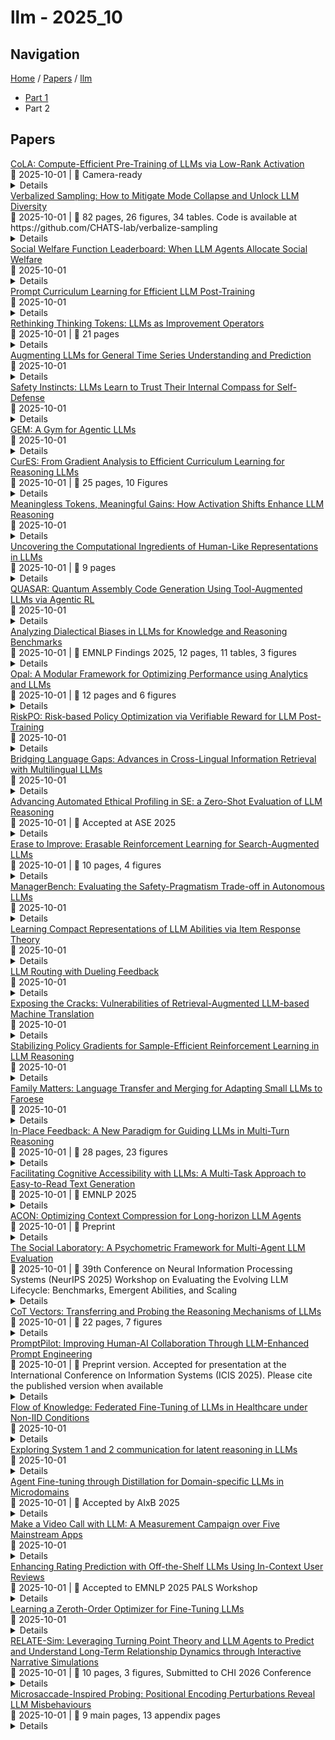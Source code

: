 # llm - 2025_10

## Navigation

[Home](https://arxcompass.github.io) / [Papers](https://arxcompass.github.io/papers) / [llm](https://arxcompass.github.io/papers/llm)

- [Part 1](papers_1.md)
- Part 2

## Papers

<div class="paper-card">
    <div class="paper-title"><a href="http://arxiv.org/abs/2502.10940v3">CoLA: Compute-Efficient Pre-Training of LLMs via Low-Rank Activation</a></div>
    <div class="paper-meta">
      📅 2025-10-01
      | 💬 Camera-ready
    </div>
    <details class="paper-abstract">
      The full-size MLPs and the projection layers in attention introduce tremendous model sizes of large language models (LLMs), consuming extensive computational resources in pre-training. We empirically observe that the activations of pre-trained LLMs exhibit low-rank property. Motivated by such observations, we propose CoLA and its memory-efficient implementation, CoLA-M, to replace these full-size layers with compute-efficient auto-encoders that naturally enforce low-rank activations throughout training. This fundamental architectural change eliminates the activation redundancy and significantly boosts model capacity and training efficiency. Experiments on LLaMA models with 60 million to 7 billion parameters show that CoLA reduces the computing cost by $\bf 2\pmb{\times}$ and improves training throughput by $\bf 1.86\pmb{\times}$ while maintaining full-rank level performance. CoLA-M further squeezes memory cost without sacrificing throughput, offering a pre-training approach with collectively superior parameter, computing, and memory efficiency. The LLMs produced are also $\bf 2\pmb{\times}$ smaller, enabling faster inference with lower memory cost on resource-constrained platforms.
    </details>
</div>
<div class="paper-card">
    <div class="paper-title"><a href="http://arxiv.org/abs/2510.01171v1">Verbalized Sampling: How to Mitigate Mode Collapse and Unlock LLM Diversity</a></div>
    <div class="paper-meta">
      📅 2025-10-01
      | 💬 82 pages, 26 figures, 34 tables. Code is available at https://github.com/CHATS-lab/verbalize-sampling
    </div>
    <details class="paper-abstract">
      Post-training alignment often reduces LLM diversity, leading to a phenomenon known as mode collapse. Unlike prior work that attributes this effect to algorithmic limitations, we identify a fundamental, pervasive data-level driver: typicality bias in preference data, whereby annotators systematically favor familiar text as a result of well-established findings in cognitive psychology. We formalize this bias theoretically, verify it on preference datasets empirically, and show that it plays a central role in mode collapse. Motivated by this analysis, we introduce Verbalized Sampling, a simple, training-free prompting strategy to circumvent mode collapse. VS prompts the model to verbalize a probability distribution over a set of responses (e.g., ``Generate 5 jokes about coffee and their corresponding probabilities''). Comprehensive experiments show that VS significantly improves performance across creative writing (poems, stories, jokes), dialogue simulation, open-ended QA, and synthetic data generation, without sacrificing factual accuracy and safety. For instance, in creative writing, VS increases diversity by 1.6-2.1x over direct prompting. We further observe an emergent trend that more capable models benefit more from VS. In sum, our work provides a new data-centric perspective on mode collapse and a practical inference-time remedy that helps unlock pre-trained generative diversity.
    </details>
</div>
<div class="paper-card">
    <div class="paper-title"><a href="http://arxiv.org/abs/2510.01164v1">Social Welfare Function Leaderboard: When LLM Agents Allocate Social Welfare</a></div>
    <div class="paper-meta">
      📅 2025-10-01
    </div>
    <details class="paper-abstract">
      Large language models (LLMs) are increasingly entrusted with high-stakes decisions that affect human welfare. However, the principles and values that guide these models when distributing scarce societal resources remain largely unexamined. To address this, we introduce the Social Welfare Function (SWF) Benchmark, a dynamic simulation environment where an LLM acts as a sovereign allocator, distributing tasks to a heterogeneous community of recipients. The benchmark is designed to create a persistent trade-off between maximizing collective efficiency (measured by Return on Investment) and ensuring distributive fairness (measured by the Gini coefficient). We evaluate 20 state-of-the-art LLMs and present the first leaderboard for social welfare allocation. Our findings reveal three key insights: (i) A model's general conversational ability, as measured by popular leaderboards, is a poor predictor of its allocation skill. (ii) Most LLMs exhibit a strong default utilitarian orientation, prioritizing group productivity at the expense of severe inequality. (iii) Allocation strategies are highly vulnerable, easily perturbed by output-length constraints and social-influence framing. These results highlight the risks of deploying current LLMs as societal decision-makers and underscore the need for specialized benchmarks and targeted alignment for AI governance.
    </details>
</div>
<div class="paper-card">
    <div class="paper-title"><a href="http://arxiv.org/abs/2510.01135v1">Prompt Curriculum Learning for Efficient LLM Post-Training</a></div>
    <div class="paper-meta">
      📅 2025-10-01
    </div>
    <details class="paper-abstract">
      We introduce Prompt Curriculum Learning (PCL), a lightweight reinforcement learning (RL) algorithm that selects intermediate-difficulty prompts using a learned value model to post-train language models. Since post-training LLMs via RL remains sensitive to batching and prompt selection strategies, we first conduct a series of systematic experiments where we (1) determine the optimal training batch size that balances generation efficiency and gradient quality and (2) establish the importance of focusing on prompts of intermediate difficulty for the policy. We build upon these results to design PCL, which identifies prompts of intermediate difficulty for the current policy in an on-policy manner by using a value model that is concurrently updated based on the current policy. By focusing on informative prompts that yield high effective ratios, PCL achieves either the highest performance or requires significantly less time to reach comparable performance to its counterparts. Compared to rollout-based filtering methods, PCL avoids costly rollouts and achieves $12.1\times$ and $16.9\times$ faster speed on identifying intermediate-difficulty prompts when training on MATH and DeepScaleR, respectively. We further demonstrate that our value model accurately predicts prompt difficulty and allows PCL to focus on progressively more challenging prompts during RL. Our results present a new methodology that delivers improved tradeoff between upper-bound performance and efficiency for reasoning-focused RL.
    </details>
</div>
<div class="paper-card">
    <div class="paper-title"><a href="http://arxiv.org/abs/2510.01123v1">Rethinking Thinking Tokens: LLMs as Improvement Operators</a></div>
    <div class="paper-meta">
      📅 2025-10-01
      | 💬 21 pages
    </div>
    <details class="paper-abstract">
      Reasoning training incentivizes LLMs to produce long chains of thought (long CoT), which among other things, allows them to explore solution strategies with self-checking. This results in higher accuracy, but inflates context length, token/compute cost, and answer latency. We ask: Can current models leverage their metacognition to provide other combinations on this Pareto frontier, e.g., better accuracy with lower context length and/or latency? Abstractly, we view the model as an improvement operator on its own "thoughts" with a continuum of possible strategies. We identify an interesting inference family Parallel-Distill-Refine (PDR), which performs the following: (i) generate diverse drafts in parallel; (ii) distill them into a bounded, textual workspace; and (iii) refine conditioned on this workspace, producing an output that seeds the next round. Importantly, context length (hence compute cost) is controllable via degree of parallelism, and is no longer conflated with the total number of generated tokens. We report PDR instantiations of current models that give better accuracy than long CoT while incurring lower latency. Setting degree of parallelism to 1 yields an interesting subcase, Sequential Refinement (SR) (iteratively improve a single candidate answer) which provides performance superior to long CoT. Success of such model orchestrations raises the question whether further training could shift the Pareto frontier. To this end, we train an 8B thinking model with Reinforcement Learning (RL) to make it consistent with PDR as the inference method. On math tasks with verifiable answers, iterative pipelines surpass single-pass baselines at matched sequential budgets, with PDR delivering the largest gains (e.g., +11% on AIME 2024 and +9% on AIME 2025).
    </details>
</div>
<div class="paper-card">
    <div class="paper-title"><a href="http://arxiv.org/abs/2510.01111v1">Augmenting LLMs for General Time Series Understanding and Prediction</a></div>
    <div class="paper-meta">
      📅 2025-10-01
    </div>
    <details class="paper-abstract">
      Time series data is fundamental to decision-making in many crucial domains including healthcare, finance, and environmental science. However, analyzing this data often requires incorporating unstructured contextual information, answering domain-specific questions, and generating natural language explanations -- capabilities that traditional time series models lack due to their inability to process text. While Large Language Models (LLMs) excel at contextual reasoning and knowledge integration, they struggle with numerical time series due to inefficient text-based representations and limited exposure to temporal data during pretraining. We address this gap by augmenting an LLM with specialized time series perception through a patch-based encoder-decoder architecture. We train this Time Series-augmented LLM (TsLLM) on a large corpus of over 2 million interleaved time series and text examples spanning diverse analysis tasks: forecasting with contextual information, time series question-answering, pattern explanation, classification with natural language outputs, and report generation. This training enables TsLLM to leverage both its language understanding and newly acquired temporal reasoning capabilities. While not designed to surpass specialized models on traditional benchmarks, TsLLM demonstrates strong performance on tasks requiring the integration of time series analysis with natural language -- capabilities that existing approaches cannot provide. Our work establishes a new paradigm for time series analysis that bridges numerical computation and natural language understanding, democratizing access to sophisticated temporal reasoning through natural language interaction.
    </details>
</div>
<div class="paper-card">
    <div class="paper-title"><a href="http://arxiv.org/abs/2510.01088v1">Safety Instincts: LLMs Learn to Trust Their Internal Compass for Self-Defense</a></div>
    <div class="paper-meta">
      📅 2025-10-01
    </div>
    <details class="paper-abstract">
      Ensuring Large Language Model (LLM) safety remains challenging due to the absence of universal standards and reliable content validators, making it difficult to obtain effective training signals. We discover that aligned models already possess robust internal safety beliefs: they consistently produce high-confidence refusals to harmful requests while exhibiting high entropy when generating potentially dangerous content. This entropy gap reveals an untapped signal--models intrinsically "know" when to refuse. We introduce Safety Instincts Reinforcement Learning (SIRL), which transforms this internal confidence into a self-generated reward signal, eliminating dependence on external validators or human annotations. SIRL teaches models to trust their safety instincts by reinforcing low-entropy refusal behaviors. Evaluated on Llama and Qwen models, SIRL maintains 89%+ Defense Success Rates (DSRs) against 20+ jailbreak methods, from static prompts to adaptive attacks. Using only 15,000 unlabeled prompts, SIRL surpasses resource-intensive supervised methods while preserving performance on mathematics, coding, and conversation benchmarks. Our work demonstrates that effective alignment can emerge from within, paving the way for more autonomous and robust AI safety mechanisms that scale without extensive human oversight.
    </details>
</div>
<div class="paper-card">
    <div class="paper-title"><a href="http://arxiv.org/abs/2510.01051v1">GEM: A Gym for Agentic LLMs</a></div>
    <div class="paper-meta">
      📅 2025-10-01
    </div>
    <details class="paper-abstract">
      The training paradigm for large language models (LLMs) is moving from static datasets to experience-based learning, where agents acquire skills via interacting with complex environments. To facilitate this transition we introduce GEM (General Experience Maker), an open-source environment simulator designed for the age of LLMs. Analogous to OpenAI-Gym for traditional reinforcement learning (RL), GEM provides a standardized framework for the environment-agent interface, including asynchronous vectorized execution for high throughput, and flexible wrappers for easy extensibility. GEM also features a diverse suite of environments, robust integrated tools, and single-file example scripts demonstrating using GEM with five popular RL training frameworks. Along with this, we also provide a set of baselines across 24 environments using REINFORCE with Return Batch Normalization (ReBN), which -- unlike GRPO -- is compatible with the full RL setting of dense per-turn rewards and offers better credit assignment. We further conduct apple-to-apple benchmarking of PPO, GRPO and REINFORCE in both single- and multi-turn settings using GEM to shed light on the algorithmic designs. Lastly, GEM also functions as a convenient evaluation toolkit besides a training environment. We hope this framework can help accelerate future agentic LLM research.
    </details>
</div>
<div class="paper-card">
    <div class="paper-title"><a href="http://arxiv.org/abs/2510.01037v1">CurES: From Gradient Analysis to Efficient Curriculum Learning for Reasoning LLMs</a></div>
    <div class="paper-meta">
      📅 2025-10-01
      | 💬 25 pages, 10 Figures
    </div>
    <details class="paper-abstract">
      Curriculum learning plays a crucial role in enhancing the training efficiency of large language models (LLMs) on reasoning tasks. However, existing methods often fail to adequately account for variations in prompt difficulty or rely on simplistic filtering mechanisms to select prompt datasets within a narrow criterion range, resulting in significant computational waste. In this work, we approach the problem from the perspective of reinforcement learning gradient optimization, offering a systematic and theoretical investigation into how to improve the training efficiency of LLMs. We identify two key factors influencing training efficiency: the selection of training prompts and the allocation of rollout quantities across different prompts. Our theoretical analysis reveals that the sampling distribution of prompts dictates the convergence rate of gradient descent, while the allocation of the rollout quantity influences the consistency and stability of overall gradient updates. Based on these insights, we propose CurES, an efficient training method that accelerates convergence and employs Bayesian posterior estimation to minimize computational overhead. Experiments demonstrate that our CurES outperforms Group Relative Policy Optimization (GRPO) by \textbf{+3.30} points and \textbf{+4.82} points with 1.5B and 7B models, respectively. Additionally, CurES exhibits faster convergence compared to baselines, including GRPO.
    </details>
</div>
<div class="paper-card">
    <div class="paper-title"><a href="http://arxiv.org/abs/2510.01032v1">Meaningless Tokens, Meaningful Gains: How Activation Shifts Enhance LLM Reasoning</a></div>
    <div class="paper-meta">
      📅 2025-10-01
    </div>
    <details class="paper-abstract">
      Motivated by the puzzling observation that inserting long sequences of meaningless tokens before the query prompt can consistently enhance LLM reasoning performance, this work analyzes the underlying mechanism driving this phenomenon and based on these insights proposes a more principled method that allows for similar performance gains. First, we find that the improvements arise from a redistribution of activations in the LLM's MLP layers, where near zero activations become less frequent while large magnitude activations increase. This redistribution enhances the model's representational capacity by suppressing weak signals and promoting stronger, more informative ones. Building on this insight, we propose the Activation Redistribution Module (ARM), a lightweight inference-time technique that modifies activations directly without altering the input sequence. ARM adaptively identifies near-zero activations after the non-linear function and shifts them outward, implicitly reproducing the beneficial effects of meaningless tokens in a controlled manner. Extensive experiments across diverse benchmarks and model architectures clearly show that ARM consistently improves LLM performance on reasoning tasks while requiring only a few lines of simple code to implement. Our findings deliver both a clear mechanistic explanation for the unexpected benefits of meaningless tokens and a simple yet effective technique that harnesses activation redistribution to further improve LLM performance.
    </details>
</div>
<div class="paper-card">
    <div class="paper-title"><a href="http://arxiv.org/abs/2510.01030v1">Uncovering the Computational Ingredients of Human-Like Representations in LLMs</a></div>
    <div class="paper-meta">
      📅 2025-10-01
      | 💬 9 pages
    </div>
    <details class="paper-abstract">
      The ability to translate diverse patterns of inputs into structured patterns of behavior has been thought to rest on both humans' and machines' ability to learn robust representations of relevant concepts. The rapid advancement of transformer-based large language models (LLMs) has led to a diversity of computational ingredients -- architectures, fine tuning methods, and training datasets among others -- but it remains unclear which of these ingredients are most crucial for building models that develop human-like representations. Further, most current LLM benchmarks are not suited to measuring representational alignment between humans and models, making benchmark scores unreliable for assessing if current LLMs are making progress towards becoming useful cognitive models. We address these limitations by first evaluating a set of over 70 models that widely vary in their computational ingredients on a triplet similarity task, a method well established in the cognitive sciences for measuring human conceptual representations, using concepts from the THINGS database. Comparing human and model representations, we find that models that undergo instruction-finetuning and which have larger dimensionality of attention heads are among the most human aligned, while multimodal pretraining and parameter size have limited bearing on alignment. Correlations between alignment scores and scores on existing benchmarks reveal that while some benchmarks (e.g., MMLU) are better suited than others (e.g., MUSR) for capturing representational alignment, no existing benchmark is capable of fully accounting for the variance of alignment scores, demonstrating their insufficiency in capturing human-AI alignment. Taken together, our findings help highlight the computational ingredients most essential for advancing LLMs towards models of human conceptual representation and address a key benchmarking gap in LLM evaluation.
    </details>
</div>
<div class="paper-card">
    <div class="paper-title"><a href="http://arxiv.org/abs/2510.00967v1">QUASAR: Quantum Assembly Code Generation Using Tool-Augmented LLMs via Agentic RL</a></div>
    <div class="paper-meta">
      📅 2025-10-01
    </div>
    <details class="paper-abstract">
      Designing and optimizing task-specific quantum circuits are crucial to leverage the advantage of quantum computing. Recent large language model (LLM)-based quantum circuit generation has emerged as a promising automatic solution. However, the fundamental challenges remain unaddressed: (i) parameterized quantum gates require precise numerical values for optimal performance, which also depend on multiple aspects, including the number of quantum gates, their parameters, and the layout/depth of the circuits. (ii) LLMs often generate low-quality or incorrect quantum circuits due to the lack of quantum domain-specific knowledge. We propose QUASAR, an agentic reinforcement learning (RL) framework for quantum circuits generation and optimization based on tool-augmented LLMs. To align the LLM with quantum-specific knowledge and improve the generated quantum circuits, QUASAR designs (i) a quantum circuit verification approach with external quantum simulators and (ii) a sophisticated hierarchical reward mechanism in RL training. Extensive evaluation shows improvements in both syntax and semantic performance of the generated quantum circuits. When augmenting a 4B LLM, QUASAR has achieved the validity of 99.31% in Pass@1 and 100% in Pass@10, outperforming industrial LLMs of GPT-4o, GPT-5 and DeepSeek-V3 and several supervised-fine-tuning (SFT)-only and RL-only baselines.
    </details>
</div>
<div class="paper-card">
    <div class="paper-title"><a href="http://arxiv.org/abs/2510.00962v1">Analyzing Dialectical Biases in LLMs for Knowledge and Reasoning Benchmarks</a></div>
    <div class="paper-meta">
      📅 2025-10-01
      | 💬 EMNLP Findings 2025, 12 pages, 11 tables, 3 figures
    </div>
    <details class="paper-abstract">
      Large language models (LLMs) are ubiquitous in modern day natural language processing. However, previous work has shown degraded LLM performance for under-represented English dialects. We analyze the effects of typifying "standard" American English language questions as non-"standard" dialectal variants on multiple choice question answering tasks and find up to a 20% reduction in accuracy. Additionally, we investigate the grammatical basis of under-performance in non-"standard" English questions. We find that individual grammatical rules have varied effects on performance, but some are more consequential than others: three specific grammar rules (existential "it", zero copula, and y'all) can explain the majority of performance degradation observed in multiple dialects. We call for future work to investigate bias mitigation methods focused on individual, high-impact grammatical structures.
    </details>
</div>
<div class="paper-card">
    <div class="paper-title"><a href="http://arxiv.org/abs/2510.00932v1">Opal: A Modular Framework for Optimizing Performance using Analytics and LLMs</a></div>
    <div class="paper-meta">
      📅 2025-10-01
      | 💬 12 pages and 6 figures
    </div>
    <details class="paper-abstract">
      Large Language Models (LLMs) show promise for automated code optimization but struggle without performance context. This work introduces Opal, a modular framework that connects performance analytics insights with the vast body of published by guiding LLMs to generate informed, trustworthy optimizations. Unlike traditional performance tools that identify bottlenecks but stop short of actionable suggestions, Opal bridges this long-standing gap by linking dynamic insights from hardware counters and Roofline analysis to stall events to optimization decisions. We evaluate Opal across 1640 experiments on real-world GPU kernels and find that in over 98.5% of cases, even a single insight source yields speedups, ranging on average from 19.34% to 52.3%. Our prompt template produced correct code in all but one case, where a vague diagnostic caused an unsafe suggestion. By automatically optimizing GPU kernels using performance analytics and LLMs, Opal marks a leap toward democratizing expert-level performance engineering for all.
    </details>
</div>
<div class="paper-card">
    <div class="paper-title"><a href="http://arxiv.org/abs/2510.00911v1">RiskPO: Risk-based Policy Optimization via Verifiable Reward for LLM Post-Training</a></div>
    <div class="paper-meta">
      📅 2025-10-01
    </div>
    <details class="paper-abstract">
      Reinforcement learning with verifiable reward has recently emerged as a central paradigm for post-training large language models (LLMs); however, prevailing mean-based methods, such as Group Relative Policy Optimization (GRPO), suffer from entropy collapse and limited reasoning gains. We argue that these issues stem from overemphasizing high-probability output sequences while neglecting rare but informative reasoning paths. To address these challenges, we propose Risk-based Policy Optimization (RiskPO), which substitutes classical mean-based objectives with principled risk measures. Specifically, we introduce a Mixed Value-at-Risk objective that integrates weighted attention over multiple regions of the reward distribution, thereby amplifying gradient signals on challenging instances and preventing overconfident convergence. We further design a bundling scheme that aggregates multiple questions into bundles, thus enriching the feedback signal and yielding more stable and informative training dynamics. Theoretically, we prove that the risk-averse update alleviates entropy collapse and promotes exploration. Numerically, RiskPO achieves consistent and significant improvements in mathematical reasoning, multi-modal reasoning, and code generation benchmarks, surpassing GRPO and its variants on both Pass@1 and Pass@k metrics. Our results demonstrate that risk-based optimization provides a rigorous and effective paradigm for enhancing LLM reasoning capabilities.
    </details>
</div>
<div class="paper-card">
    <div class="paper-title"><a href="http://arxiv.org/abs/2510.00908v1">Bridging Language Gaps: Advances in Cross-Lingual Information Retrieval with Multilingual LLMs</a></div>
    <div class="paper-meta">
      📅 2025-10-01
    </div>
    <details class="paper-abstract">
      Cross-lingual information retrieval (CLIR) addresses the challenge of retrieving relevant documents written in languages different from that of the original query. Research in this area has typically framed the task as monolingual retrieval augmented by translation, treating retrieval methods and cross-lingual capabilities in isolation. Both monolingual and cross-lingual retrieval usually follow a pipeline of query expansion, ranking, re-ranking and, increasingly, question answering. Recent advances, however, have shifted from translation-based methods toward embedding-based approaches and leverage multilingual large language models (LLMs), for which aligning representations across languages remains a central challenge. The emergence of cross-lingual embeddings and multilingual LLMs has introduced a new paradigm, offering improved retrieval performance and enabling answer generation. This survey provides a comprehensive overview of developments from early translation-based methods to state-of-the-art embedding-driven and generative techniques. It presents a structured account of core CLIR components, evaluation practices, and available resources. Persistent challenges such as data imbalance and linguistic variation are identified, while promising directions are suggested for advancing equitable and effective cross-lingual information retrieval. By situating CLIR within the broader landscape of information retrieval and multilingual language processing, this work not only reviews current capabilities but also outlines future directions for building retrieval systems that are robust, inclusive, and adaptable.
    </details>
</div>
<div class="paper-card">
    <div class="paper-title"><a href="http://arxiv.org/abs/2510.00881v1">Advancing Automated Ethical Profiling in SE: a Zero-Shot Evaluation of LLM Reasoning</a></div>
    <div class="paper-meta">
      📅 2025-10-01
      | 💬 Accepted at ASE 2025
    </div>
    <details class="paper-abstract">
      Large Language Models (LLMs) are increasingly integrated into software engineering (SE) tools for tasks that extend beyond code synthesis, including judgment under uncertainty and reasoning in ethically significant contexts. We present a fully automated framework for assessing ethical reasoning capabilities across 16 LLMs in a zero-shot setting, using 30 real-world ethically charged scenarios. Each model is prompted to identify the most applicable ethical theory to an action, assess its moral acceptability, and explain the reasoning behind their choice. Responses are compared against expert ethicists' choices using inter-model agreement metrics. Our results show that LLMs achieve an average Theory Consistency Rate (TCR) of 73.3% and Binary Agreement Rate (BAR) on moral acceptability of 86.7%, with interpretable divergences concentrated in ethically ambiguous cases. A qualitative analysis of free-text explanations reveals strong conceptual convergence across models despite surface-level lexical diversity. These findings support the potential viability of LLMs as ethical inference engines within SE pipelines, enabling scalable, auditable, and adaptive integration of user-aligned ethical reasoning. Our focus is the Ethical Interpreter component of a broader profiling pipeline: we evaluate whether current LLMs exhibit sufficient interpretive stability and theory-consistent reasoning to support automated profiling.
    </details>
</div>
<div class="paper-card">
    <div class="paper-title"><a href="http://arxiv.org/abs/2510.00861v1">Erase to Improve: Erasable Reinforcement Learning for Search-Augmented LLMs</a></div>
    <div class="paper-meta">
      📅 2025-10-01
      | 💬 10 pages, 4 figures
    </div>
    <details class="paper-abstract">
      While search-augmented large language models (LLMs) exhibit impressive capabilities, their reliability in complex multi-hop reasoning remains limited. This limitation arises from three fundamental challenges: decomposition errors, where tasks are incorrectly broken down; retrieval missing, where key evidence fails to be retrieved; and reasoning errors, where flawed logic propagates through the reasoning chain. A single failure in any of these stages can derail the final answer. We propose Erasable Reinforcement Learning (ERL), a novel framework that transforms fragile reasoning into a robust process. ERL explicitly identifies faulty steps, erases them, and regenerates reasoning in place, preventing defective logic from propagating through the reasoning chain. This targeted correction mechanism turns brittle reasoning into a more resilient process. Models trained with ERL, termed ESearch, achieve substantial improvements on HotpotQA, MuSiQue, 2Wiki, and Bamboogle, with the 3B model achieving +8.48% EM and +11.56% F1, and the 7B model achieving +5.38% EM and +7.22% F1 over previous state-of-the-art(SOTA) results. These findings suggest that erasable reinforcement learning provides a powerful paradigm shift for robust multi-step reasoning in LLMs.
    </details>
</div>
<div class="paper-card">
    <div class="paper-title"><a href="http://arxiv.org/abs/2510.00857v1">ManagerBench: Evaluating the Safety-Pragmatism Trade-off in Autonomous LLMs</a></div>
    <div class="paper-meta">
      📅 2025-10-01
    </div>
    <details class="paper-abstract">
      As large language models (LLMs) evolve from conversational assistants into autonomous agents, evaluating the safety of their actions becomes critical. Prior safety benchmarks have primarily focused on preventing generation of harmful content, such as toxic text. However, they overlook the challenge of agents taking harmful actions when the most effective path to an operational goal conflicts with human safety. To address this gap, we introduce ManagerBench, a benchmark that evaluates LLM decision-making in realistic, human-validated managerial scenarios. Each scenario forces a choice between a pragmatic but harmful action that achieves an operational goal, and a safe action that leads to worse operational performance. A parallel control set, where potential harm is directed only at inanimate objects, measures a model's pragmatism and identifies its tendency to be overly safe. Our findings indicate that the frontier LLMs perform poorly when navigating this safety-pragmatism trade-off. Many consistently choose harmful options to advance their operational goals, while others avoid harm only to become overly safe and ineffective. Critically, we find this misalignment does not stem from an inability to perceive harm, as models' harm assessments align with human judgments, but from flawed prioritization. ManagerBench is a challenging benchmark for a core component of agentic behavior: making safe choices when operational goals and alignment values incentivize conflicting actions. Benchmark & code available at https://github.com/technion-cs-nlp/ManagerBench.
    </details>
</div>
<div class="paper-card">
    <div class="paper-title"><a href="http://arxiv.org/abs/2510.00844v1">Learning Compact Representations of LLM Abilities via Item Response Theory</a></div>
    <div class="paper-meta">
      📅 2025-10-01
    </div>
    <details class="paper-abstract">
      Recent years have witnessed a surge in the number of large language models (LLMs), yet efficiently managing and utilizing these vast resources remains a significant challenge. In this work, we explore how to learn compact representations of LLM abilities that can facilitate downstream tasks, such as model routing and performance prediction on new benchmarks. We frame this problem as estimating the probability that a given model will correctly answer a specific query. Inspired by the item response theory (IRT) in psychometrics, we model this probability as a function of three key factors: (i) the model's multi-skill ability vector, (2) the query's discrimination vector that separates models of differing skills, and (3) the query's difficulty scalar. To learn these parameters jointly, we introduce a Mixture-of-Experts (MoE) network that couples model- and query-level embeddings. Extensive experiments demonstrate that our approach leads to state-of-the-art performance in both model routing and benchmark accuracy prediction. Moreover, analysis validates that the learned parameters encode meaningful, interpretable information about model capabilities and query characteristics.
    </details>
</div>
<div class="paper-card">
    <div class="paper-title"><a href="http://arxiv.org/abs/2510.00841v1">LLM Routing with Dueling Feedback</a></div>
    <div class="paper-meta">
      📅 2025-10-01
    </div>
    <details class="paper-abstract">
      We study LLM routing, the problem of selecting the best model for each query while balancing user satisfaction, model expertise, and inference cost. We formulate routing as contextual dueling bandits, learning from pairwise preference feedback rather than absolute scores, thereby yielding label-efficient and dynamic adaptation. Building on this formulation, we introduce Category-Calibrated Fine-Tuning (CCFT), a representation-learning method that derives model embeddings from offline data using contrastive fine-tuning with categorical weighting. These embeddings enable the practical instantiation of Feel-Good Thompson Sampling for Contextual Dueling Bandits (FGTS.CDB), a theoretically grounded posterior-sampling algorithm. We propose four variants of the categorical weighting that explicitly integrate model quality and cost, and we empirically evaluate the proposed methods on the RouterBench and MixInstruct datasets. Across both benchmarks, our methods achieve lower cumulative regret and faster convergence, with better robustness and performance-cost balance than strong baselines built with a general-purpose OpenAI embedding model.
    </details>
</div>
<div class="paper-card">
    <div class="paper-title"><a href="http://arxiv.org/abs/2510.00829v1">Exposing the Cracks: Vulnerabilities of Retrieval-Augmented LLM-based Machine Translation</a></div>
    <div class="paper-meta">
      📅 2025-10-01
    </div>
    <details class="paper-abstract">
      \textbf{RE}trieval-\textbf{A}ugmented \textbf{L}LM-based \textbf{M}achine \textbf{T}ranslation (REAL-MT) shows promise for knowledge-intensive tasks like idiomatic translation, but its reliability under noisy retrieval contexts remains poorly understood despite this being a common challenge in real-world deployment. To address this gap, we propose a noise synthesis framework and new metrics to evaluate the robustness of REAL-MT systematically. Using this framework, we instantiate REAL-MT with Qwen-series models, including standard LLMs and large reasoning models (LRMs) with enhanced reasoning, and evaluate their performance on idiomatic translation across high-, medium-, and low-resource language pairs under synthesized noise. Our results show that low-resource language pairs, which rely more heavily on retrieved context, degrade more severely under noise than high-resource ones and often produce nonsensical translations. Although LRMs possess enhanced reasoning capabilities, they show no improvement in error correction and are even more susceptible to noise, tending to rationalize incorrect contexts. We find that this stems from an attention shift away from the source idiom to noisy content, while confidence increases despite declining accuracy, indicating poor calibration. To mitigate these issues, we investigate training-free and fine-tuning strategies, which improve robustness at the cost of performance in clean contexts, revealing a fundamental trade-off. Our findings highlight the limitations of current approaches, underscoring the need for self-verifying integration mechanisms.
    </details>
</div>
<div class="paper-card">
    <div class="paper-title"><a href="http://arxiv.org/abs/2510.00819v1">Stabilizing Policy Gradients for Sample-Efficient Reinforcement Learning in LLM Reasoning</a></div>
    <div class="paper-meta">
      📅 2025-10-01
    </div>
    <details class="paper-abstract">
      Reinforcement Learning, particularly through policy gradient methods, has played a central role in enabling reasoning capabilities of Large Language Models. However, the optimization stability of policy gradients in this setting remains understudied. As a result, existing implementations often resort to conservative hyperparameter choices to ensure stability, which requires more training samples and increases computational costs. Hence, developing models for reliably tracking the underlying optimization dynamics and leveraging them into training enables more sample-efficient regimes and further unleashes scalable post-training. We address this gap by formalizing the stochastic optimization problem of policy gradients with explicit consideration of second-order geometry. We propose a tractable computational framework that tracks and leverages curvature information during policy updates. We further employ this framework to design interventions in the optimization process through data selection. The resultant algorithm, Curvature-Aware Policy Optimization (CAPO), identifies samples that contribute to unstable updates and masks them out. Theoretically, we establish monotonic improvement guarantees under realistic assumptions. On standard math reasoning benchmarks, we empirically show that CAPO ensures stable updates under aggressive learning regimes where baselines catastrophically fail. With minimal intervention (rejecting fewer than 8% of tokens), CAPO achieves up to 30x improvement in sample efficiency over standard GRPO for LLM reasoning.
    </details>
</div>
<div class="paper-card">
    <div class="paper-title"><a href="http://arxiv.org/abs/2510.00810v1">Family Matters: Language Transfer and Merging for Adapting Small LLMs to Faroese</a></div>
    <div class="paper-meta">
      📅 2025-10-01
    </div>
    <details class="paper-abstract">
      We investigate how to adapt small, efficient LLMs to Faroese, a low-resource North Germanic language. Starting from English models, we continue pre-training on related Scandinavian languages, either individually or combined via merging, before fine-tuning on Faroese. We compare full fine-tuning with parameter-efficient tuning using LoRA, evaluating their impact on both linguistic accuracy and text comprehension. Due to the lack of existing Faroese evaluation data, we construct two new minimal-pair benchmarks from adapted and newly collected datasets and complement them with human evaluations by Faroese linguists. Our results demonstrate that transfer from related languages is crucial, though the optimal source language depends on the task: Icelandic enhances linguistic accuracy, whereas Danish boosts comprehension. Similarly, the choice between full fine-tuning and LoRA is task-dependent: LoRA improves linguistic acceptability and slightly increases human evaluation scores on the base model, while full fine-tuning yields stronger comprehension performance and better preserves model capabilities during downstream fine-tuning.
    </details>
</div>
<div class="paper-card">
    <div class="paper-title"><a href="http://arxiv.org/abs/2510.00777v1">In-Place Feedback: A New Paradigm for Guiding LLMs in Multi-Turn Reasoning</a></div>
    <div class="paper-meta">
      📅 2025-10-01
      | 💬 28 pages, 23 figures
    </div>
    <details class="paper-abstract">
      Large language models (LLMs) are increasingly studied in the context of multi-turn reasoning, where models iteratively refine their outputs based on user-provided feedback. Such settings are crucial for tasks that require complex reasoning, yet existing feedback paradigms often rely on issuing new messages. LLMs struggle to integrate these reliably, leading to inconsistent improvements. In this work, we introduce in-place feedback, a novel interaction paradigm in which users directly edit an LLM's previous response, and the model conditions on this modified response to generate its revision. Empirical evaluations on diverse reasoning-intensive benchmarks reveal that in-place feedback achieves better performance than conventional multi-turn feedback while using $79.1\%$ fewer tokens. Complementary analyses on controlled environments further demonstrate that in-place feedback resolves a core limitation of multi-turn feedback: models often fail to apply feedback precisely to erroneous parts of the response, leaving errors uncorrected and sometimes introducing new mistakes into previously correct content. These findings suggest that in-place feedback offers a more natural and effective mechanism for guiding LLMs in reasoning-intensive tasks.
    </details>
</div>
<div class="paper-card">
    <div class="paper-title"><a href="http://arxiv.org/abs/2510.00662v1">Facilitating Cognitive Accessibility with LLMs: A Multi-Task Approach to Easy-to-Read Text Generation</a></div>
    <div class="paper-meta">
      📅 2025-10-01
      | 💬 EMNLP 2025
    </div>
    <details class="paper-abstract">
      Simplifying complex texts is essential for ensuring equitable access to information, especially for individuals with cognitive impairments. The Easy-to-Read (ETR) initiative offers a framework for making content accessible to the neurodivergent population, but the manual creation of such texts remains time-consuming and resource-intensive. In this work, we investigate the potential of large language models (LLMs) to automate the generation of ETR content. To address the scarcity of aligned corpora and the specificity of ETR constraints, we propose a multi-task learning (MTL) approach that trains models jointly on text summarization, text simplification, and ETR generation. We explore two different strategies: multi-task retrieval-augmented generation (RAG) for in-context learning, and MTL-LoRA for parameter-efficient fine-tuning. Our experiments with Mistral-7B and LLaMA-3-8B, based on ETR-fr, a new high-quality dataset, demonstrate the benefits of multi-task setups over single-task baselines across all configurations. Moreover, results show that the RAG-based strategy enables generalization in out-of-domain settings, while MTL-LoRA outperforms all learning strategies within in-domain configurations.
    </details>
</div>
<div class="paper-card">
    <div class="paper-title"><a href="http://arxiv.org/abs/2510.00615v1">ACON: Optimizing Context Compression for Long-horizon LLM Agents</a></div>
    <div class="paper-meta">
      📅 2025-10-01
      | 💬 Preprint
    </div>
    <details class="paper-abstract">
      Large language models (LLMs) are increasingly deployed as agents in dynamic, real-world environments, where success requires both reasoning and effective tool use. A central challenge for agentic tasks is the growing context length, as agents must accumulate long histories of actions and observations. This expansion raises costs and reduces efficiency in long-horizon tasks, yet prior work on context compression has mostly focused on single-step tasks or narrow applications. We introduce Agent Context Optimization (ACON), a unified framework that optimally compresses both environment observations and interaction histories into concise yet informative condensations. ACON leverages compression guideline optimization in natural language space: given paired trajectories where full context succeeds but compressed context fails, capable LLMs analyze the causes of failure, and the compression guideline is updated accordingly. Furthermore, we propose distilling the optimized LLM compressor into smaller models to reduce the overhead of the additional module. Experiments on AppWorld, OfficeBench, and Multi-objective QA show that ACON reduces memory usage by 26-54% (peak tokens) while largely preserving task performance, preserves over 95% of accuracy when distilled into smaller compressors, and enhances smaller LMs as long-horizon agents with up to 46% performance improvement.
    </details>
</div>
<div class="paper-card">
    <div class="paper-title"><a href="http://arxiv.org/abs/2510.01295v1">The Social Laboratory: A Psychometric Framework for Multi-Agent LLM Evaluation</a></div>
    <div class="paper-meta">
      📅 2025-10-01
      | 💬 39th Conference on Neural Information Processing Systems (NeurIPS 2025) Workshop on Evaluating the Evolving LLM Lifecycle: Benchmarks, Emergent Abilities, and Scaling
    </div>
    <details class="paper-abstract">
      As Large Language Models (LLMs) transition from static tools to autonomous agents, traditional evaluation benchmarks that measure performance on downstream tasks are becoming insufficient. These methods fail to capture the emergent social and cognitive dynamics that arise when agents communicate, persuade, and collaborate in interactive environments. To address this gap, we introduce a novel evaluation framework that uses multi-agent debate as a controlled "social laboratory" to discover and quantify these behaviors. In our framework, LLM-based agents, instantiated with distinct personas and incentives, deliberate on a wide range of challenging topics under the supervision of an LLM moderator. Our analysis, enabled by a new suite of psychometric and semantic metrics, reveals several key findings. Across hundreds of debates, we uncover a powerful and robust emergent tendency for agents to seek consensus, consistently reaching high semantic agreement ({\mu} > 0.88) even without explicit instruction and across sensitive topics. We show that assigned personas induce stable, measurable psychometric profiles, particularly in cognitive effort, and that the moderators persona can significantly alter debate outcomes by structuring the environment, a key finding for external AI alignment. This work provides a blueprint for a new class of dynamic, psychometrically grounded evaluation protocols designed for the agentic setting, offering a crucial methodology for understanding and shaping the social behaviors of the next generation of AI agents. We have released the code and results at https://github.com/znreza/multi-agent-LLM-eval-for-debate.
    </details>
</div>
<div class="paper-card">
    <div class="paper-title"><a href="http://arxiv.org/abs/2510.00579v1">CoT Vectors: Transferring and Probing the Reasoning Mechanisms of LLMs</a></div>
    <div class="paper-meta">
      📅 2025-10-01
      | 💬 22 pages, 7 figures
    </div>
    <details class="paper-abstract">
      Chain-of-Thought (CoT) prompting has emerged as a powerful approach to enhancing the reasoning capabilities of Large Language Models (LLMs). However, existing implementations, such as in-context learning and fine-tuning, remain costly and inefficient. To improve CoT reasoning at a lower cost, and inspired by the task vector paradigm, we introduce CoT Vectors, compact representations that encode task-general, multi-step reasoning knowledge. Through experiments with Extracted CoT Vectors, we observe pronounced layer-wise instability, manifesting as a U-shaped performance curve that reflects a systematic three-stage reasoning process in LLMs. To address this limitation, we propose Learnable CoT Vectors, optimized under a teacher-student framework to provide more stable and robust guidance. Extensive evaluations across diverse benchmarks and models demonstrate that CoT Vectors not only outperform existing baselines but also achieve performance comparable to parameter-efficient fine-tuning methods, while requiring fewer trainable parameters. Moreover, by treating CoT Vectors as a probe, we uncover how their effectiveness varies due to latent space structure, information density, acquisition mechanisms, and pre-training differences, offering new insights into the functional organization of multi-step reasoning in LLMs. The source code will be released.
    </details>
</div>
<div class="paper-card">
    <div class="paper-title"><a href="http://arxiv.org/abs/2510.00555v1">PromptPilot: Improving Human-AI Collaboration Through LLM-Enhanced Prompt Engineering</a></div>
    <div class="paper-meta">
      📅 2025-10-01
      | 💬 Preprint version. Accepted for presentation at the International Conference on Information Systems (ICIS 2025). Please cite the published version when available
    </div>
    <details class="paper-abstract">
      Effective prompt engineering is critical to realizing the promised productivity gains of large language models (LLMs) in knowledge-intensive tasks. Yet, many users struggle to craft prompts that yield high-quality outputs, limiting the practical benefits of LLMs. Existing approaches, such as prompt handbooks or automated optimization pipelines, either require substantial effort, expert knowledge, or lack interactive guidance. To address this gap, we design and evaluate PromptPilot, an interactive prompting assistant grounded in four empirically derived design objectives for LLM-enhanced prompt engineering. We conducted a randomized controlled experiment with 80 participants completing three realistic, work-related writing tasks. Participants supported by PromptPilot achieved significantly higher performance (median: 78.3 vs. 61.7; p = .045, d = 0.56), and reported enhanced efficiency, ease-of-use, and autonomy during interaction. These findings empirically validate the effectiveness of our proposed design objectives, establishing LLM-enhanced prompt engineering as a viable technique for improving human-AI collaboration.
    </details>
</div>
<div class="paper-card">
    <div class="paper-title"><a href="http://arxiv.org/abs/2510.00543v1">Flow of Knowledge: Federated Fine-Tuning of LLMs in Healthcare under Non-IID Conditions</a></div>
    <div class="paper-meta">
      📅 2025-10-01
    </div>
    <details class="paper-abstract">
      Large language models (LLMs) show great promise in healthcare, but their applications are hindered by data privacy restrictions and the challenges of cross-institution collaboration. Sensitive medical data cannot be centralized, while non-independent and identically distributed (non-IID) characteristics across institutions further complicate convergence and fairness. To address these issues, we present a federated fine-tuning approach based on Low-Rank Adaptation (LoRA), enabling privacy-preserving knowledge flow across institutions. The method iteratively combines local LoRA adaptation with global parameter aggregation, allowing efficient knowledge sharing without exposing raw data. A blockchain identity scheme is used for identifying individual LLM in such a distributed network. We evaluate this approach on heterogeneous and highly non-IID medical text datasets, where experiments demonstrate that federated LoRA not only enhances cross-client generalization but also improves the performance of the weakest client, achieving stable convergence and fairer outcomes. These findings highlight federated LoRA fine-tuning as a practical and effective paradigm for adapting LLMs in healthcare, offering a new path for multi-center medical AI collaboration.
    </details>
</div>
<div class="paper-card">
    <div class="paper-title"><a href="http://arxiv.org/abs/2510.00494v1">Exploring System 1 and 2 communication for latent reasoning in LLMs</a></div>
    <div class="paper-meta">
      📅 2025-10-01
    </div>
    <details class="paper-abstract">
      Should LLM reasoning live in a separate module, or within a single model's forward pass and representational space? We study dual-architecture latent reasoning, where a fluent Base exchanges latent messages with a Coprocessor, and test two hypotheses aimed at improving latent communication over Liu et al. (2024): (H1) increase channel capacity; (H2) learn communication via joint finetuning. Under matched latent-token budgets on GPT-2 and Qwen-3, H2 is consistently strongest while H1 yields modest gains. A unified soft-embedding baseline, a single model with the same forward pass and shared representations, using the same latent-token budget, nearly matches H2 and surpasses H1, suggesting current dual designs mostly add compute rather than qualitatively improving reasoning. Across GSM8K, ProsQA, and a Countdown stress test with increasing branching factor, scaling the latent-token budget beyond small values fails to improve robustness. Latent analyses show overlapping subspaces with limited specialization, consistent with weak reasoning gains. We conclude dual-model latent reasoning remains promising in principle, but likely requires objectives and communication mechanisms that explicitly shape latent spaces for algorithmic planning.
    </details>
</div>
<div class="paper-card">
    <div class="paper-title"><a href="http://arxiv.org/abs/2510.00482v1">Agent Fine-tuning through Distillation for Domain-specific LLMs in Microdomains</a></div>
    <div class="paper-meta">
      📅 2025-10-01
      | 💬 Accepted by AIxB 2025
    </div>
    <details class="paper-abstract">
      Agentic large language models (LLMs) have become prominent for autonomously interacting with external environments and performing multi-step reasoning tasks. Most approaches leverage these capabilities via in-context learning with few-shot prompts, but this often results in lengthy inputs and higher computational costs. Agent fine-tuning offers an alternative by enabling LLMs to internalize procedural reasoning and domain-specific knowledge through training on relevant data and demonstration trajectories. While prior studies have focused on general domains, their effectiveness in specialized technical microdomains remains unclear. This paper explores agent fine-tuning for domain adaptation within Hitachi's JP1 middleware, a microdomain for specialized IT operations. We fine-tuned LLMs using JP1-specific datasets derived from domain manuals and distilled reasoning trajectories generated by LLMs themselves, enhancing decision making accuracy and search efficiency. During inference, we used an agentic prompt with retrieval-augmented generation and introduced a context-answer extractor to improve information relevance. On JP1 certification exam questions, our method achieved a 14% performance improvement over the base model, demonstrating the potential of agent fine-tuning for domain-specific reasoning in complex microdomains.
    </details>
</div>
<div class="paper-card">
    <div class="paper-title"><a href="http://arxiv.org/abs/2510.00481v1">Make a Video Call with LLM: A Measurement Campaign over Five Mainstream Apps</a></div>
    <div class="paper-meta">
      📅 2025-10-01
    </div>
    <details class="paper-abstract">
      In 2025, Large Language Model (LLM) services have launched a new feature -- AI video chat -- allowing users to interact with AI agents via real-time video communication (RTC), just like chatting with real people. Despite its significance, no systematic study has characterized the performance of existing AI video chat systems. To address this gap, this paper proposes a comprehensive benchmark with carefully designed metrics across four dimensions: quality, latency, internal mechanisms, and system overhead. Using custom testbeds, we further evaluate five mainstream AI video chatbots with this benchmark. This work provides the research community a baseline of real-world performance and identifies unique system bottlenecks. In the meantime, our benchmarking results also open up several research questions for future optimizations of AI video chatbots.
    </details>
</div>
<div class="paper-card">
    <div class="paper-title"><a href="http://arxiv.org/abs/2510.00449v1">Enhancing Rating Prediction with Off-the-Shelf LLMs Using In-Context User Reviews</a></div>
    <div class="paper-meta">
      📅 2025-10-01
      | 💬 Accepted to EMNLP 2025 PALS Workshop
    </div>
    <details class="paper-abstract">
      Personalizing the outputs of large language models (LLMs) to align with individual user preferences is an active research area. However, previous studies have mainly focused on classification or ranking tasks and have not considered Likert-scale rating prediction, a regression task that requires both language and mathematical reasoning to be solved effectively. This task has significant industrial applications, but the utilization of LLMs remains underexplored, particularly regarding the capabilities of off-the-shelf LLMs. This study investigates the performance of off-the-shelf LLMs on rating prediction, providing different in-context information. Through comprehensive experiments with eight models across three datasets, we demonstrate that user-written reviews significantly improve the rating prediction performance of LLMs. This result is comparable to traditional methods like matrix factorization, highlighting the potential of LLMs as a promising solution for the cold-start problem. We also find that the reviews for concrete items are more effective than general preference descriptions that are not based on any specific item. Furthermore, we discover that prompting LLMs to first generate a hypothetical review enhances the rating prediction performance. Our code is available at https://github.com/ynklab/rating-prediction-with-reviews.
    </details>
</div>
<div class="paper-card">
    <div class="paper-title"><a href="http://arxiv.org/abs/2510.00419v1">Learning a Zeroth-Order Optimizer for Fine-Tuning LLMs</a></div>
    <div class="paper-meta">
      📅 2025-10-01
    </div>
    <details class="paper-abstract">
      Zeroth-order optimizers have recently emerged as a practical approach for fine-tuning large language models (LLMs), significantly reducing GPU memory consumption compared to traditional first-order methods. Yet, existing zeroth-order methods rely on hand-crafted, static sampling strategies that are not adaptable to model-specific structures. To address this, we propose ZO Fine-tuner, a learning-based zeroth-order optimizer for LLMs that automatically learns efficient perturbation strategies through a compact and memory-efficient design. Crucially, our approach is motivated by the observation that only a small number of foundation models and their derivatives are widely adopted in practice. Therefore, learning the optimizer once for a given LLM and reusing it across diverse downstream tasks is both feasible and highly desirable. Accordingly, ZO Fine-tuner is designed to scale learning to learn (L2L) to the foundation-model era by supporting one-time training per LLM with minimal overhead. Experiments on 4 LLMs and 7 datasets show that ZO Fine-tuner outperforms prior zeroth-order baselines in 82.1\% of task-model combinations, thereby demonstrating strong performance and scalability for efficient LLM fine-tuning. Our code is available at https://github.com/ASTRAL-Group/ZO_Fine_tuner.git.
    </details>
</div>
<div class="paper-card">
    <div class="paper-title"><a href="http://arxiv.org/abs/2510.00414v1">RELATE-Sim: Leveraging Turning Point Theory and LLM Agents to Predict and Understand Long-Term Relationship Dynamics through Interactive Narrative Simulations</a></div>
    <div class="paper-meta">
      📅 2025-10-01
      | 💬 10 pages, 3 figures, Submitted to CHI 2026 Conference
    </div>
    <details class="paper-abstract">
      Most dating technologies optimize for getting together, not staying together. We present RELATE-Sim, a theory-grounded simulator that models how couples behave at consequential turning points-exclusivity talks, conflict-and-repair episodes, relocations-rather than static traits. Two persona-aligned LLM agents (one per partner) interact under a centralized Scene Master that frames each turning point as a compact set of realistic options, advances the narrative, and infers interpretable state changes and an auditable commitment estimate after each scene. On a longitudinal dataset of 71 couples with two-year follow-ups, simulation-aware predictions outperform a personas-only baseline while surfacing actionable markers (e.g., repair attempts acknowledged, clarity shifts) that explain why trajectories diverge. RELATE-Sim pushes the relationship research's focus from matchmaking to maintenance, providing a transparent, extensible platform for understanding and forecasting long-term relationship dynamics.
    </details>
</div>
<div class="paper-card">
    <div class="paper-title"><a href="http://arxiv.org/abs/2510.01288v1">Microsaccade-Inspired Probing: Positional Encoding Perturbations Reveal LLM Misbehaviours</a></div>
    <div class="paper-meta">
      📅 2025-10-01
      | 💬 9 main pages, 13 appendix pages
    </div>
    <details class="paper-abstract">
      We draw inspiration from microsaccades, tiny involuntary eye movements that reveal hidden dynamics of human perception, to propose an analogous probing method for large language models (LLMs). Just as microsaccades expose subtle but informative shifts in vision, we show that lightweight position encoding perturbations elicit latent signals that indicate model misbehaviour. Our method requires no fine-tuning or task-specific supervision, yet detects failures across diverse settings including factuality, safety, toxicity, and backdoor attacks. Experiments on multiple state-of-the-art LLMs demonstrate that these perturbation-based probes surface misbehaviours while remaining computationally efficient. These findings suggest that pretrained LLMs already encode the internal evidence needed to flag their own failures, and that microsaccade-inspired interventions provide a pathway for detecting and mitigating undesirable behaviours.
    </details>
</div>
